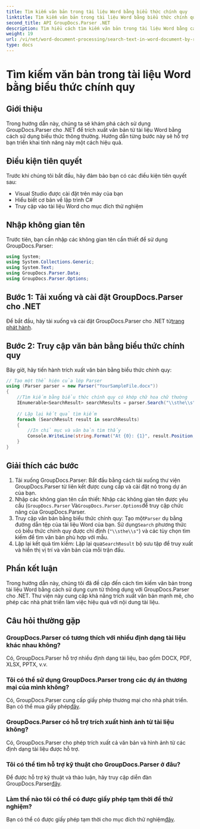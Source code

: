 ```yaml
---
title: Tìm kiếm văn bản trong tài liệu Word bằng biểu thức chính quy
linktitle: Tìm kiếm văn bản trong tài liệu Word bằng biểu thức chính quy
second_title: API GroupDocs.Parser .NET
description: Tìm hiểu cách tìm kiếm văn bản trong tài liệu Word bằng cách sử dụng cụm từ thông dụng với GroupDocs.Parser cho .NET. Trích xuất nội dung cụ thể một cách hiệu quả.
weight: 19
url: /vi/net/word-document-processing/search-text-in-word-document-by-regular-expression/
type: docs
---
```

# Tìm kiếm văn bản trong tài liệu Word bằng biểu thức chính quy

## Giới thiệu
Trong hướng dẫn này, chúng ta sẽ khám phá cách sử dụng GroupDocs.Parser cho .NET để trích xuất văn bản từ tài liệu Word bằng cách sử dụng biểu thức thông thường. Hướng dẫn từng bước này sẽ hỗ trợ bạn triển khai tính năng này một cách hiệu quả.
## Điều kiện tiên quyết
Trước khi chúng tôi bắt đầu, hãy đảm bảo bạn có các điều kiện tiên quyết sau:
- Visual Studio được cài đặt trên máy của bạn
- Hiểu biết cơ bản về lập trình C#
- Truy cập vào tài liệu Word cho mục đích thử nghiệm

## Nhập không gian tên
Trước tiên, bạn cần nhập các không gian tên cần thiết để sử dụng GroupDocs.Parser:
```csharp
using System;
using System.Collections.Generic;
using System.Text;
using GroupDocs.Parser.Data;
using GroupDocs.Parser.Options;
```
## Bước 1: Tải xuống và cài đặt GroupDocs.Parser cho .NET
 Để bắt đầu, hãy tải xuống và cài đặt GroupDocs.Parser cho .NET từ[trang phát hành](https://releases.groupdocs.com/parser/net/).
## Bước 2: Truy cập văn bản bằng biểu thức chính quy
Bây giờ, hãy tiến hành trích xuất văn bản bằng biểu thức chính quy:
```csharp
// Tạo một thể hiện của lớp Parser
using (Parser parser = new Parser("YourSampleFile.docx"))
{
    //Tìm kiếm bằng biểu thức chính quy có khớp chữ hoa chữ thường
    IEnumerable<SearchResult> searchResults = parser.Search("\\sthe\\s", new SearchOptions(true, false, true));
    
    // Lặp lại kết quả tìm kiếm
    foreach (SearchResult result in searchResults)
    {
        //In chỉ mục và văn bản tìm thấy
        Console.WriteLine(string.Format("At {0}: {1}", result.Position, result.Text));
    }
}
```
## Giải thích các bước
1. Tải xuống GroupDocs.Parser: Bắt đầu bằng cách tải xuống thư viện GroupDocs.Parser từ liên kết được cung cấp và cài đặt nó trong dự án của bạn.
2. Nhập các không gian tên cần thiết: Nhập các không gian tên được yêu cầu (`GroupDocs.Parser` Và`GroupDocs.Parser.Options`để truy cập chức năng của GroupDocs.Parser.
3.  Truy cập văn bản bằng biểu thức chính quy: Tạo một`Parser` dụ bằng đường dẫn tệp của tài liệu Word của bạn. Sử dụng`Search` phương thức có biểu thức chính quy được chỉ định (`"\\sthe\\s"`) và các tùy chọn tìm kiếm để tìm văn bản phù hợp với mẫu.
4.  Lặp lại kết quả tìm kiếm: Lặp lại qua`SearchResult` bộ sưu tập để truy xuất và hiển thị vị trí và văn bản của mỗi trận đấu.

## Phần kết luận
Trong hướng dẫn này, chúng tôi đã đề cập đến cách tìm kiếm văn bản trong tài liệu Word bằng cách sử dụng cụm từ thông dụng với GroupDocs.Parser cho .NET. Thư viện này cung cấp khả năng trích xuất văn bản mạnh mẽ, cho phép các nhà phát triển làm việc hiệu quả với nội dung tài liệu.

## Câu hỏi thường gặp
### GroupDocs.Parser có tương thích với nhiều định dạng tài liệu khác nhau không?
Có, GroupDocs.Parser hỗ trợ nhiều định dạng tài liệu, bao gồm DOCX, PDF, XLSX, PPTX, v.v.
### Tôi có thể sử dụng GroupDocs.Parser trong các dự án thương mại của mình không?
 Có, GroupDocs.Parser cung cấp giấy phép thương mại cho nhà phát triển. Bạn có thể mua giấy phép[đây](https://purchase.groupdocs.com/buy).
### GroupDocs.Parser có hỗ trợ trích xuất hình ảnh từ tài liệu không?
Có, GroupDocs.Parser cho phép trích xuất cả văn bản và hình ảnh từ các định dạng tài liệu được hỗ trợ.
### Tôi có thể tìm hỗ trợ kỹ thuật cho GroupDocs.Parser ở đâu?
 Để được hỗ trợ kỹ thuật và thảo luận, hãy truy cập diễn đàn GroupDocs.Parser[đây](https://forum.groupdocs.com/c/parser/17).
### Làm thế nào tôi có thể có được giấy phép tạm thời để thử nghiệm?
 Bạn có thể có được giấy phép tạm thời cho mục đích thử nghiệm[đây](https://purchase.groupdocs.com/temporary-license/).